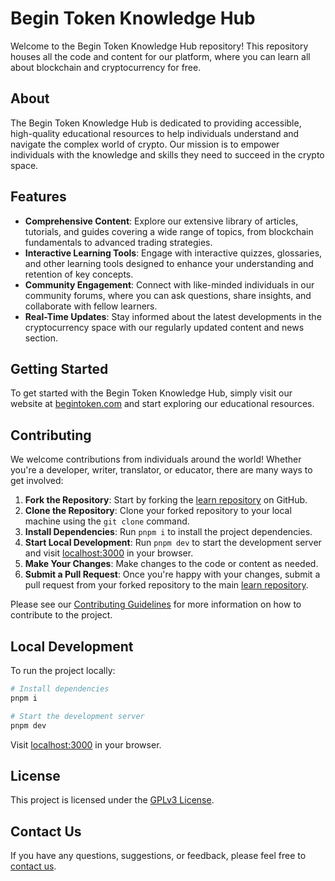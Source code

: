 # Begin Token Knowledge Hub

Welcome to the Begin Token Knowledge Hub repository! This repository houses all the code and content for our platform, where you can learn all about blockchain and cryptocurrency for free.

## About

The Begin Token Knowledge Hub is dedicated to providing accessible, high-quality educational resources to help individuals understand and navigate the complex world of crypto. Our mission is to empower individuals with the knowledge and skills they need to succeed in the crypto space.

## Features

- **Comprehensive Content**: Explore our extensive library of articles, tutorials, and guides covering a wide range of topics, from blockchain fundamentals to advanced trading strategies.
- **Interactive Learning Tools**: Engage with interactive quizzes, glossaries, and other learning tools designed to enhance your understanding and retention of key concepts.
- **Community Engagement**: Connect with like-minded individuals in our community forums, where you can ask questions, share insights, and collaborate with fellow learners.
- **Real-Time Updates**: Stay informed about the latest developments in the cryptocurrency space with our regularly updated content and news section.

## Getting Started

To get started with the Begin Token Knowledge Hub, simply visit our website at [begintoken.com](https://learn.begintoken.com) and start exploring our educational resources.

## Contributing

We welcome contributions from individuals around the world! Whether you're a developer, writer, translator, or educator, there are many ways to get involved:

1. **Fork the Repository**: Start by forking the [learn repository](https://github.com/begintoken/learn) on GitHub.
2. **Clone the Repository**: Clone your forked repository to your local machine using the `git clone` command.
3. **Install Dependencies**: Run `pnpm i` to install the project dependencies.
4. **Start Local Development**: Run `pnpm dev` to start the development server and visit [localhost:3000](http://localhost:3000) in your browser.
5. **Make Your Changes**: Make changes to the code or content as needed.
6. **Submit a Pull Request**: Once you're happy with your changes, submit a pull request from your forked repository to the main [learn repository](https://github.com/begintoken/learn).

Please see our [Contributing Guidelines](CONTRIBUTING.md) for more information on how to contribute to the project.

## Local Development

To run the project locally:

```bash
# Install dependencies
pnpm i

# Start the development server
pnpm dev
```

Visit [localhost:3000](http://localhost:3000) in your browser.

## License

This project is licensed under the [GPLv3 License](LICENSE).

## Contact Us

If you have any questions, suggestions, or feedback, please feel free to [contact us](mailto:dev@begintoken.com).
